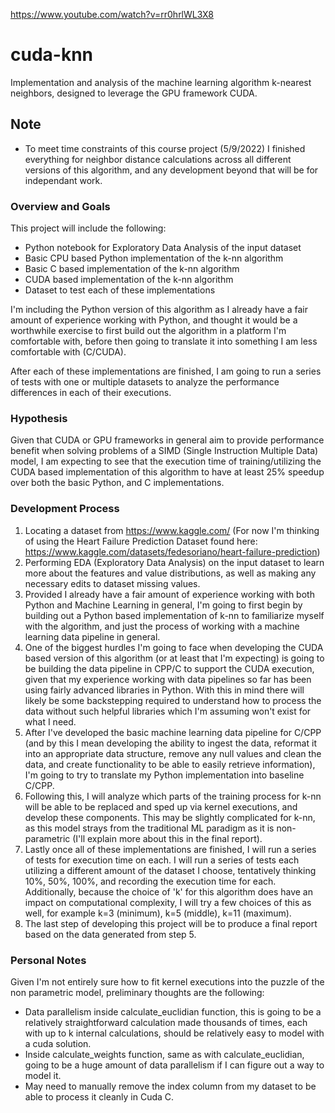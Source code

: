 https://www.youtube.com/watch?v=rr0hrlWL3X8

# cuda-knn
 Implementation and analysis of the machine learning algorithm k-nearest neighbors, designed to leverage the GPU framework CUDA. 

## Note
- To meet time constraints of this course project (5/9/2022) I finished everything for neighbor distance calculations across all different versions of this algorithm, and any development beyond that will be for independant work.  

### Overview and Goals
This project will include the following:
- Python notebook for Exploratory Data Analysis of the input dataset
- Basic CPU based Python implementation of the k-nn algorithm
- Basic C based implementation of the k-nn algorithm
- CUDA based implementation of the k-nn algorithm
- Dataset to test each of these implementations

I'm including the Python version of this algorithm as I already have a fair amount of experience working with Python, and thought it would be a worthwhile exercise to first build out the algorithm in a platform I'm comfortable with, before then going to translate it into something I am less comfortable with (C/CUDA). 
  
After each of these implementations are finished, I am going to run a series of tests with one or multiple datasets to analyze the performance differences in each of their executions. 

### Hypothesis
Given that CUDA or GPU frameworks in general aim to provide performance benefit when solving problems of a SIMD (Single Instruction Multiple Data) model, I am expecting to see that the execution time of training/utilizing the CUDA based implementation of this algorithm to have at least 25% speedup over both the basic Python, and C implementations. 


### Development Process
1. Locating a dataset from https://www.kaggle.com/ (For now I'm thinking of using the Heart Failure Prediction Dataset found here: https://www.kaggle.com/datasets/fedesoriano/heart-failure-prediction)
2. Performing EDA (Exploratory Data Analysis) on the input dataset to learn more about the features and value distributions, as well as making any necessary edits to dataset missing values. 
3. Provided I already have a fair amount of experience working with both Python and Machine Learning in general, I'm going to first begin by building out a Python based implementation of k-nn to familiarize myself with the algorithm, and just the process of working with a machine learning data pipeline in general. 
4. One of the biggest hurdles I'm going to face when developing the CUDA based version of this algorithm (or at least that I'm expecting) is going to be building the data pipeline in CPP/C to support the CUDA execution, given that my experience working with data pipelines so far has been using fairly advanced libraries in Python. With this in mind there will likely be some backstepping required to understand how to process the data without such helpful libraries which I'm assuming won't exist for what I need.
5. After I've developed the basic machine learning data pipeline for C/CPP (and by this I mean developing the ability to ingest the data, reformat it into an appropriate data structure, remove any null values and clean the data, and create functionality to be able to easily retrieve information), I'm going to try to translate my Python implementation into baseline C/CPP. 
6. Following this, I will analyze which parts of the training process for k-nn will be able to be replaced and sped up via kernel executions, and develop these components. This may be slightly complicated for k-nn, as this model strays from the traditional ML paradigm as it is non-parametric (I'll explain more about this in the final report). 
7. Lastly once all of these implementations are finished, I will run a series of tests for execution time on each. I will run a series of tests each utilizing a different amount of the dataset I choose, tentatively thinking 10%, 50%, 100%, and recording the execution time for each. Additionally, because the choice of 'k' for this algorithm does have an impact on computational complexity, I will try a few choices of this as well, for example k=3 (minimum), k=5 (middle), k=11 (maximum). 
8. The last step of developing this project will be to produce a final report based on the data generated from step 5. 

### Personal Notes
Given I'm not entirely sure how to fit kernel executions into the puzzle of the non parametric model, preliminary thoughts are the following: 
- Data parallelism inside calculate_euclidian function, this is going to be a relatively straightforward calculation made thousands of times, each with up to k internal calculations, should be relatively easy to model with a cuda solution. 
- Inside calculate_weights function, same as with calculate_euclidian, going to be a huge amount of data parallelism if I can figure out a way to model it. 
- May need to manually remove the index column from my dataset to be able to process it cleanly in Cuda C. 
